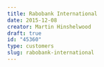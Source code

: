 ```yaml
---
title: Rabobank International
date: 2015-12-08
creator: Martin Hinshelwood
draft: true
id: "45360"
type: customers
slug: rabobank-international
---
```

